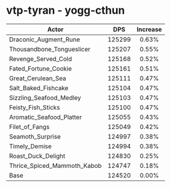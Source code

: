 # vtp-tyran - yogg-cthun
| Actor | DPS | Increase |
|---|:---:|:---:|
|Draconic_Augment_Rune|125299|0.63%|
|Thousandbone_Tongueslicer|125207|0.55%|
|Revenge_Served_Cold|125168|0.52%|
|Fated_Fortune_Cookie|125161|0.51%|
|Great_Cerulean_Sea|125111|0.47%|
|Salt_Baked_Fishcake|125104|0.47%|
|Sizzling_Seafood_Medley|125103|0.47%|
|Feisty_Fish_Sticks|125100|0.47%|
|Aromatic_Seafood_Platter|125055|0.43%|
|Filet_of_Fangs|125049|0.42%|
|Seamoth_Surprise|124997|0.38%|
|Timely_Demise|124994|0.38%|
|Roast_Duck_Delight|124830|0.25%|
|Thrice_Spiced_Mammoth_Kabob|124747|0.18%|
|Base|124520|0.00%|
